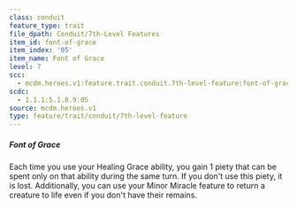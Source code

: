 ```yaml
---
class: conduit
feature_type: trait
file_dpath: Conduit/7th-Level Features
item_id: font-of-grace
item_index: '05'
item_name: Font of Grace
level: 7
scc:
  - mcdm.heroes.v1:feature.trait.conduit.7th-level-feature:font-of-grace
scdc:
  - 1.1.1:5.1.8.9:05
source: mcdm.heroes.v1
type: feature/trait/conduit/7th-level-feature
---
```


##### Font of Grace

Each time you use your Healing Grace ability, you gain 1 piety that can be spent only on that ability during the same turn. If you don't use this piety, it is lost. Additionally, you can use your Minor Miracle feature to return a creature to life even if you don't have their remains.
